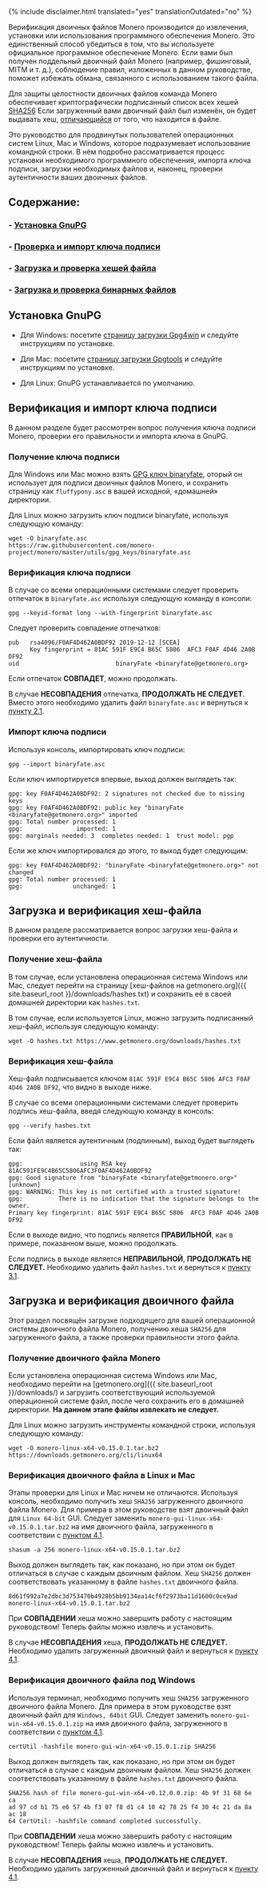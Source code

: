 {% include disclaimer.html translated="yes" translationOutdated="no" %}

Верификация двоичных файлов Monero производится до извлечения, установки или
использования программного обеспечения Monero. Это единственный способ
убедиться в том, что вы используете официальное программное обеспечение
Monero. Если вами был получен поддельный двоичный файл Monero (например,
фишинговый, MITM и т. д.), соблюдение правил, изложенных в данном
руководстве, поможет избежать обмана, связанного с использованием такого
файла.

Для защиты целостности двоичных файлов команда Monero обеспечивает
криптографически подписанный список всех хешей
[SHA256](https://en.wikipedia.org/wiki/SHA-2) Если загруженный вами двоичный
файл был изменён, он будет выдавать хеш,
[отличающийся](https://en.wikipedia.org/wiki/File_verification) от того, что
находится в файле.

Это руководство для продвинутых пользователей операционных систем Linux, Mac
и Windows, которое подразумевает использование командной строки. В нём
подробно рассматривается процесс установки необходимого программного
обеспечения, импорта ключа подписи, загрузки необходимых файлов и, наконец,
проверки аутентичности ваших двоичных файлов.

## Содержание:

### - [Установка GnuPG](#installing-gnupg)

### - [Проверка и импорт ключа подписи](#verify-and-import-signing-key)

### - [Загрузка и проверка хешей файла](#download-and-verify-hash-file)

### - [Загрузка и проверка бинарных файлов](#download-and-verify-binary)

## Установка GnuPG

+ Для Windows: посетите [страницу загрузки
Gpg4win](https://gpg4win.org/download.html) и следуйте инструкциям по
установке.

+ Для Mac: посетите [страницу загрузки Gpgtools](https://gpgtools.org/) и
следуйте инструкциям по установке.

+ Для Linux: GnuPG устанавливается по умолчанию.

## Верификация и импорт ключа подписи

В данном разделе будет рассмотрен вопрос получения ключа подписи Monero,
проверки его правильности и импорта ключа в GnuPG.

### Получение ключа подписи

Для Windows или Mac можно взять [GPG ключ
binaryfate](https://raw.githubusercontent.com/monero-project/monero/master/utils/gpg_keys/binaryfate.asc),
оторый он использует для подписи двоичных файлов Monero, и сохранить
страницу как `fluffypony.asc` в вашей исходной, «домашней» директории.

Для Linux можно загрузить ключ подписи binaryfate, используя следующую
команду:

```
wget -O binaryfate.asc
https://raw.githubusercontent.com/monero-project/monero/master/utils/gpg_keys/binaryfate.asc
```

### Верификация ключа подписи

В случае со всеми операционными системами следует проверить отпечаток в
`binaryfate.asc` используя следующую команду в консоли:

``` gpg --keyid-format long --with-fingerprint binaryfate.asc ```


Следует проверить совпадение отпечатков:

```
pub   rsa4096/F0AF4D462A0BDF92 2019-12-12 [SCEA]
      Key fingerprint = 81AC 591F E9C4 B65C 5806  AFC3 F0AF 4D46 2A0B DF92
uid                           binaryFate <binaryfate@getmonero.org>
```

Если отпечаток **СОВПАДЕТ**, можно продолжать.

В случае **НЕСОВПАДЕНИЯ** отпечатка, **ПРОДОЛЖАТЬ НЕ СЛЕДУЕТ**. Вместо этого
необходимо удалить файл `binaryfate.asc` и вернуться к [пункту
2.1](#21-get-signing-key).

### Импорт ключа подписи

Используя консоль, импортировать ключ подписи:

``` gpg --import binaryfate.asc ```

Если ключ импортируется впервые, выход должен выглядеть так:

```
gpg: key F0AF4D462A0BDF92: 2 signatures not checked due to missing keys
gpg: key F0AF4D462A0BDF92: public key "binaryFate <binaryfate@getmonero.org>" imported
gpg: Total number processed: 1
gpg:               imported: 1
gpg: marginals needed: 3  completes needed: 1  trust model: pgp
```

Если же ключ импортировался до этого, то выход будет следующим:

```
gpg: key F0AF4D462A0BDF92: "binaryFate <binaryfate@getmonero.org>" not changed
gpg: Total number processed: 1
gpg:              unchanged: 1
```

## Загрузка и верификация хеш-файла

В данном разделе рассматривается вопрос загрузки хеш-файла и проверки его
аутентичности.

### Получение хеш-файла

В том случае, если установлена операционная система Windows или Mac, следует
перейти на страницу [хеш-файлов на getmonero.org]({{ site.baseurl_root
}}/downloads/hashes.txt) и сохранить её в своей домашней директории как
`hashes.txt`.

В том случае, если используется Linux, можно загрузить подписанный хеш-файл,
используя следующую команду:

``` wget -O hashes.txt https://www.getmonero.org/downloads/hashes.txt ```

### Верификация хеш-файла

Хеш-файл подписывается ключом `81AC 591F E9C4 B65C 5806 AFC3 F0AF 4D46 2A0B
DF92`, что видно в выходе ниже.

В случае со всеми операционными системами следует проверить подпись
хеш-файла, введя следующую команду в консоль:

``` gpg --verify hashes.txt ```

Если файл является аутентичным (подлинным), выход будет выглядеть так:

```
gpg:                using RSA key 81AC591FE9C4B65C5806AFC3F0AF4D462A0BDF92
gpg: Good signature from "binaryFate <binaryfate@getmonero.org>" [unknown]
gpg: WARNING: This key is not certified with a trusted signature!
gpg:          There is no indication that the signature belongs to the owner.
Primary key fingerprint: 81AC 591F E9C4 B65C 5806  AFC3 F0AF 4D46 2A0B DF92
```

Если в выходе видно, что подпись является **ПРАВИЛЬНОЙ**, как в примере,
показанном выше, можно продолжать.

Если подпись в выходе является **НЕПРАВИЛЬНОЙ**, **ПРОДОЛЖАТЬ НЕ СЛЕДУЕТ.**
Необходимо удалить файл `hashes.txt` и вернуться к [пункту
3.1](#31-get-hash-file).

## Загрузка и верификация двоичного файла

Этот раздел посвящён загрузке подходящего для вашей операционной системы
двоичного файла Monero, получению хеша `SHA256` для загруженного файла, а
также проверки правильности этого файла.

### Получение двоичного файла Monero

Если установлена операционная система Windows или Mac, необходимо перейти на
[getmonero.org]({{ site.baseurl_root }}/downloads/)  и загрузить
соответствующий используемой операционной системе файл, после чего сохранить
его в домашней директории. **На данном этапе файлы извлекать не следует.**

Для Linux можно загрузить инструменты командной строки, используя следующую
команду:

```
wget -O monero-linux-x64-v0.15.0.1.tar.bz2 https://downloads.getmonero.org/cli/linux64
```

### Верификация двоичного файла в Linux и Mac

Этапы проверки для Linux и Mac ничем не отличаются. Используя консоль,
необходимо получить хеш `SHA256` загруженного двоичного файла Monero. Для
примера в этом руководстве взят двоичный файл для `Linux 64-bit`
GUI. Следует заменить `monero-gui-linux-x64-v0.15.0.1.tar.bz2` на имя
двоичного файла, загруженного в соответствии с [пунктом
4.1](#41-get-monero-binary).

```
shasum -a 256 monero-linux-x64-v0.15.0.1.tar.bz2
```

Выход должен выглядеть так, как показано, но при этом он будет отличаться в
случае с каждым двоичным файлом. Хеш `SHA256` должен соответствовать
указанному в файле `hashes.txt` двоичного файла.

```
8d61f992a7e2dbc3d753470b4928b5bb9134ea14cf6f2973ba11d1600c0ce9ad 
monero-linux-x64-v0.15.0.1.tar.bz2
```

При **СОВПАДЕНИИ** хеша можно завершить работу с настоящим руководством!
Теперь файлы можно извлечь и установить.

В случае **НЕСОВПАДЕНИЯ** хеша, **ПРОДОЛЖАТЬ НЕ СЛЕДУЕТ.** Необходимо
удалить загруженный двоичный файл и вернуться к [пункту
4.1](#41-get-monero-binary).

### Верификация двоичного файла под Windows

Используя терминал, необходимо получить хеш `SHA256` загруженного двоичного
файла Monero. Для примера в этом руководстве взят двоичный файл для
`Windows, 64bit` GUI. Следует заменить `monero-gui-win-x64-v0.15.0.1.zip` на
имя двоичного файла, загруженного в соответствии с [пунктом
4.1](#41-get-monero-binary).

``` certUtil -hashfile monero-gui-win-x64-v0.15.0.1.zip SHA256 ```

Выход должен выглядеть так, как показано, но при этом он будет отличаться в
случае с каждым двоичным файлом. Хеш `SHA256` должен соответствовать
указанному в файле `hashes.txt` двоичного файла.

```
SHA256 hash of file monero-gui-win-x64-v0.12.0.0.zip: 4b 9f 31 68 6e ca
ad 97 cd b1 75 e6 57 4b f3 07 f8 d1 c4 10 42 78 25 f4 30 4c 21 da 8a ac 18
64 CertUtil: -hashfile command completed successfully. 
```

При **СОВПАДЕНИИ** хеша можно завершить работу с настоящим руководством!
Теперь файлы можно извлечь и установить.

В случае **НЕСОВПАДЕНИЯ** хеша, **ПРОДОЛЖАТЬ НЕ СЛЕДУЕТ.** Необходимо
удалить загруженный двоичный файл и вернуться к [пункту
4.1](#41-get-monero-binary).
